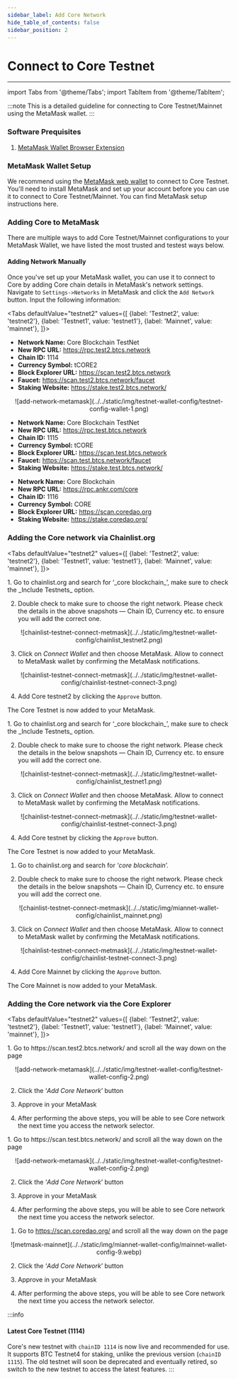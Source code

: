 ```yaml
---
sidebar_label: Add Core Network
hide_table_of_contents: false
sidebar_position: 2
---
```


# Connect to Core Testnet

---

import Tabs from '@theme/Tabs';
import TabItem from '@theme/TabItem';

:::note
This is a detailed guideline for connecting to Core Testnet/Mainnet using the MetaMask wallet.
:::

### Software Prequisites

1. [MetaMask Wallet Browser Extension](https://metamask.io/)

### MetaMask Wallet Setup

We recommend using the [MetaMask web wallet](https://metamask.io/) to connect to Core Testnet. You'll need to install MetaMask and set up your account before you can use it to connect to Core Testnet/Mainnet. You can find MetaMask setup instructions here.

### Adding Core to MetaMask

There are multiple ways to add Core Testnet/Mainnet configurations to your MetaMask Wallet, we have listed the most trusted and testest ways below.

#### Adding Network Manually

Once you've set up your MetaMask wallet, you can use it to connect to Core by adding Core chain details in MetaMask's network settings. Navigate to `Settings->Networks` in MetaMask and click the `Add Network` button. Input the following information:

<Tabs defaultValue="testnet2" values={[
{label: 'Testnet2', value: 'testnet2'},
{label: 'Testnet1', value: 'testnet1'},
{label: 'Mainnet', value: 'mainnet'},
]}>

<TabItem value="testnet2">

- **Network Name:** Core Blockchain TestNet
- **New RPC URL:** https://rpc.test2.btcs.network
- **Chain ID:** 1114
- **Currency Symbol:** tCORE2
- **Block Explorer URL:** https://scan.test2.btcs.network
- **Faucet:** https://scan.test2.btcs.network/faucet
- **Staking Website:** https://stake.test2.btcs.network/


<p align="center" style={{zoom:"60%"}}>
![add-network-metamask](../../static/img/testnet-wallet-config/testnet-config-wallet-1.png)
</p>

</TabItem>
<TabItem value="testnet1">

- **Network Name:** Core Blockchain TestNet
- **New RPC URL:** https://rpc.test.btcs.network
- **Chain ID:** 1115
- **Currency Symbol:** tCORE
- **Block Explorer URL:** https://scan.test.btcs.network
- **Faucet:** https://scan.test.btcs.network/faucet
- **Staking Website:** https://stake.test.btcs.network/

</TabItem>

<TabItem value="mainnet">

- **Network Name:** Core Blockchain
- **New RPC URL:** https://rpc.ankr.com/core
- **Chain ID:** 1116
- **Currency Symbol:** CORE
- **Block Explorer URL:** https://scan.coredao.org
- **Staking Website:** https://stake.coredao.org/

</TabItem>

</Tabs>

### Adding the Core network via Chainlist.org

<Tabs defaultValue="testnet2" values={[
{label: 'Testnet2', value: 'testnet2'},
{label: 'Testnet1', value: 'testnet1'},
{label: 'Mainnet', value: 'mainnet'},
]}>

<TabItem value="testnet2">
1. Go to chainlist.org and search for ‘_core blockchain_’, make sure to check the _Include Testnets_ option.

2. Double check to make sure to choose the right network. Please check the details in the above snapshots — Chain ID, Currency etc. to ensure you will add the correct one.

<p align="center" style={{zoom:"40%"}}>
![chainlist-testnet-connect-metmask](../../static/img/testnet-wallet-config/chainlist_testnet2.png)
</p>

3. Click on _Connect Wallet_ and then choose MetaMask. Allow to connect to MetaMask wallet by confirming the MetaMask notifications.

<p align="center" style={{zoom:"40%"}}>
![chainlist-testnet-connect-metmask](../../static/img/testnet-wallet-config/chainlist-testnet-connect-3.png)
</p>

4. Add Core testnet2 by clicking the `Approve` button.

The Core Testnet is now added to your MetaMask.

</TabItem>

<TabItem value="testnet1">
1. Go to chainlist.org and search for ‘_core blockchain_’, make sure to check the _Include Testnets_ option.

2. Double check to make sure to choose the right network. Please check the details in the below snapshots — Chain ID, Currency etc. to ensure you will add the correct one.

<p align="center" style={{zoom:"40%"}}>
![chainlist-testnet-connect-metmask](../../static/img/testnet-wallet-config/chainlist_testnet1.png)
</p>

3. Click on _Connect Wallet_ and then choose MetaMask. Allow to connect to MetaMask wallet by confirming the MetaMask notifications.

<p align="center" style={{zoom:"40%"}}>
![chainlist-testnet-connect-metmask](../../static/img/testnet-wallet-config/chainlist-testnet-connect-3.png)
</p>

4. Add Core testnet by clicking the `Approve` button.

The Core Testnet is now added to your MetaMask.

</TabItem>

<TabItem value="mainnet">

1. Go to chainlist.org and search for ‘_core blockchain_’.

2. Double check to make sure to choose the right network. Please check the details in the below snapshots — Chain ID, Currency etc. to ensure you will add the correct one.

<p align="center" style={{zoom:"40%"}}>
![chainlist-testnet-connect-metmask](../../static/img/miannet-wallet-config/chainlist_mainnet.png)
</p>

3. Click on _Connect Wallet_ and then choose MetaMask. Allow to connect to MetaMask wallet by confirming the MetaMask notifications.

<p align="center" style={{zoom:"40%"}}>
![chainlist-testnet-connect-metmask](../../static/img/testnet-wallet-config/chainlist-testnet-connect-3.png)
</p>

4. Add Core Mainnet by clicking the `Approve` button.

The Core Mainnet is now added to your MetaMask.

</TabItem>

</Tabs>

### Adding the Core network via the Core Explorer

<Tabs defaultValue="testnet2" values={[
{label: 'Testnet2', value: 'testnet2'},
{label: 'Testnet1', value: 'testnet1'},
{label: 'Mainnet', value: 'mainnet'},
]}>

<TabItem value="testnet2">
1. Go to https://scan.test2.btcs.network/ and scroll all the way down on the page

<p align="center" style={{zoom:"60%"}}>
![add-network-metamask](../../static/img/testnet-wallet-config/testnet-wallet-config-2.png)
</p>

2. Click the ‘_Add Core Network_’ button

3. Approve in your MetaMask

4. After performing the above steps, you will be able to see Core network the next time you access the network selector.

</TabItem>

<TabItem value="testnet1">
1. Go to https://scan.test.btcs.network/ and scroll all the way down on the page

<p align="center" style={{zoom:"60%"}}>
![add-network-metamask](../../static/img/testnet-wallet-config/testnet-wallet-config-2.png)
</p>

2. Click the ‘_Add Core Network_’ button

3. Approve in your MetaMask

4. After performing the above steps, you will be able to see Core network the next time you access the network selector.

</TabItem>

<TabItem value="mainnet">

1. Go to https://scan.coredao.org/ and scroll all the way down on the page

<p align="center" style={{zoom:"60%"}}>
![metmask-mainnet](../../static/img/miannet-wallet-config/mainnet-wallet-config-9.webp)
</p>

2. Click the ‘_Add Core Network_’ button

3. Approve in your MetaMask

4. After performing the above steps, you will be able to see Core network the next time you access the network selector.

</TabItem>
   
</Tabs>

:::info

#### Latest Core Testnet (1114)

Core's new testnet with `chainID 1114` is now live and recommended for use. It supports BTC Testnet4 for staking, unlike the previous version (`chainID 1115`). The old testnet will soon be deprecated and eventually retired, so switch to the new testnet to access the latest features.
:::

<!-- :::note

#### Rebrand Updates

`Satoshi Chain/BTCs` have been rebranded to `Core/CORE`, respectively. If you added the Testnet before the rebranding, you'll need to update Network Name and Currency Symbol in the MetaMask settings manually; otherwise, you won't be able to use the current version of Core Testnet. Go to `Settings->Network`, and select `Core Testnet` to open up the network settings. Update Network Name and Currency Symbol to the values stated in the [above section](#adding-network-manually) and click the Save button. You're good to go!
::: -->